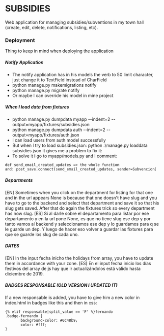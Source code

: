 # SUBSIDIES 
Web application for managing subsidies/subventions in my town hall (create, edit, delete, notifications, listing, etc).

### Deployment
Thing to keep in mind when deploying the application

##### Notify Application 
* The notify application has in his models the verb to 50 limit character, just change it to TextField instead of CharField 
* python manage.py makemigrations notify
* python manage.py migrate notify
* Or maybe I can override his model in mine project

##### When I load data from fixtures 
* python manage.py dumpdata myapp --indent=2 --output=myapp/fixtures/subsidies.json
* python manage.py dumpdata auth --indent=2 --output=myapp/fixtures/auth.json
* I can load users from auth model successfully
* But when I try to load subsidies.json: python .\manage.py loaddata subsidies.json it gives me a problem to fix it: 
* To solve it i go to myapp/models.py and I comment:
```
def send_email_created_updates => the whole function
and: post_save.connect(send_email_created_updates, sender=Subvencion)
```

##### Departments 
[EN] Sometimes when you click on the department for listing for that one and in the url appears None is because that one doesn't have 
slug and you have to go to the backend and select that department and save it so that his slug gets saved. After that do again the fixtures trick so every department has now slug. 
[ES] Si al darle sobre el departamento para listar por ese departamento y en la url pone None, es que
no tiene slug ese dep y por tanto vamos al backend y seleccionamos ese dep y lo guardamos para q se le guarde un
dep. Y luego de hacer eso volver a guardar las fixtures para que se guarde los slug de cada uno.

##### DATES 
[EN] In the input fecha inicho the holidays from array, you have to update them in accordance with your zone.
[ES] En el input fecha inicio los días festivos del array de js hay que ir actualizándolos está válido hasta diciembre de 2019.

##### BADGES RESPONSABLE (OLD VERSION I UPDATED IT)
If a new responsable is added, you have to give him a new color in index.html in badges like this and then in css:
```
{% elif responsable|split_value == 'F' %}fernando
.badge-fernando {
       background-color: #0c48b9;
       color: #fff;
}
```
